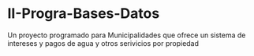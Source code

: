 # II-Progra-Bases-Datos
Un proyecto programado para Municipalidades que ofrece un sistema de intereses y pagos de agua y otros serivicios por propiedad
